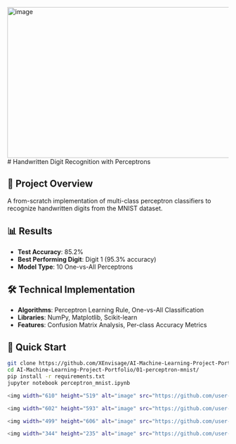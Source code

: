 <img width="545" height="343" alt="image" src="https://github.com/user-attachments/assets/61d86f3f-4082-4238-ae7e-16c0ec2fd844" /># Handwritten Digit Recognition with Perceptrons

## 🎯 Project Overview
A from-scratch implementation of multi-class perceptron classifiers to recognize handwritten digits from the MNIST dataset.

## 📊 Results
- **Test Accuracy**: 85.2%
- **Best Performing Digit**: Digit 1 (95.3% accuracy)
- **Model Type**: 10 One-vs-All Perceptrons

## 🛠️ Technical Implementation
- **Algorithms**: Perceptron Learning Rule, One-vs-All Classification
- **Libraries**: NumPy, Matplotlib, Scikit-learn
- **Features**: Confusion Matrix Analysis, Per-class Accuracy Metrics

## 🚀 Quick Start
```bash
git clone https://github.com/XEnvisage/AI-Machine-Learning-Project-Portfolio.git
cd AI-Machine-Learning-Project-Portfolio/01-perceptron-mnist/
pip install -r requirements.txt
jupyter notebook perceptron_mnist.ipynb

<img width="610" height="519" alt="image" src="https://github.com/user-attachments/assets/201ea57c-f852-4175-90d5-743b14cfb106" />

<img width="602" height="593" alt="image" src="https://github.com/user-attachments/assets/c063fb98-d117-4916-a666-f66d3c759d22" />

<img width="499" height="606" alt="image" src="https://github.com/user-attachments/assets/bb8179ac-d3c2-4a21-807a-f00607dee113" />

<img width="344" height="235" alt="image" src="https://github.com/user-attachments/assets/47e1d0b8-4af9-43fa-b509-7b415b93e424" />


